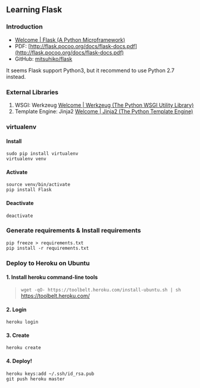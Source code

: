 Learning Flask
-----

### Introduction
- [Welcome | Flask (A Python Microframework)](http://flask.pocoo.org/)
- PDF: [http://flask.pocoo.org/docs/flask-docs.pdf](http://flask.pocoo.org/docs/flask-docs.pdf)
- GitHub: [mitsuhiko/flask](https://github.com/mitsuhiko/flask)

It seems Flask support Python3, but it recommend to use Python 2.7 instead.


### External Libraries
1. WSGI: Werkzeug [Welcome | Werkzeug (The Python WSGI Utility Library)](http://werkzeug.pocoo.org/)
2. Template Engine: Jinja2 [Welcome | Jinja2 (The Python Template Engine)](http://jinja.pocoo.org/)

### virtualenv
#### Install
```
sudo pip install virtualenv
virtualenv venv
```

#### Activate
```
source venv/bin/activate
pip install Flask
```

#### Deactivate
```
deactivate
```

### Generate requirements & Install requirements
```
pip freeze > requirements.txt
pip install -r requirements.txt
```

### Deploy to Heroku on Ubuntu

#### 1. Install heroku command-line tools
> `wget -qO- https://toolbelt.heroku.com/install-ubuntu.sh | sh`
> https://toolbelt.heroku.com/

#### 2. Login
```
heroku login
```

#### 3. Create
```
heroku create
```

#### 4. Deploy!
```
heroku keys:add ~/.ssh/id_rsa.pub
git push heroku master
```
